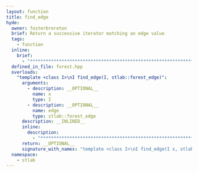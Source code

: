 ```yaml
---
layout: function
title: find_edge
hyde:
  owner: fosterbrereton
  brief: Return a successive iterator matching an edge value
  tags:
    - function
  inline:
    brief:
      - "***********************************************************************************************"
  defined_in_file: forest.hpp
  overloads:
    "template <class I>\nI find_edge(I, stlab::forest_edge)":
      arguments:
        - description: __OPTIONAL__
          name: x
          type: I
        - description: __OPTIONAL__
          name: edge
          type: stlab::forest_edge
      description: __INLINED__
      inline:
        description:
          - "***********************************************************************************************"
      return: __OPTIONAL__
      signature_with_names: "template <class I>\nI find_edge(I x, stlab::forest_edge edge)"
  namespace:
    - stlab
---
```

